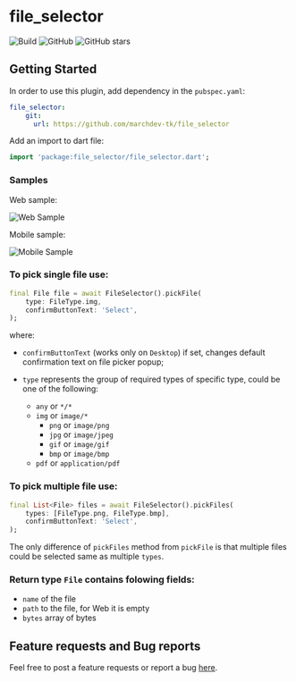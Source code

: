 # file_selector

![Build](https://github.com/marchdev-tk/file_selector/workflows/build/badge.svg)
![GitHub](https://img.shields.io/github/license/marchdev-tk/file_selector)
![GitHub stars](https://img.shields.io/github/stars/marchdev-tk/file_selector?style=social)

## Getting Started

In order to use this plugin, add dependency in the `pubspec.yaml`:

```yaml
file_selector:
    git:
      url: https://github.com/marchdev-tk/file_selector
```

Add an import to dart file:

```dart
import 'package:file_selector/file_selector.dart';
```

### Samples

Web sample:

![Web Sample](../assets/fs_web.gif?raw=true)

Mobile sample:

![Mobile Sample](../assets/fs_mobile.gif?raw=true)

### To pick single file use:

```dart
final File file = await FileSelector().pickFile(
    type: FileType.img,
    confirmButtonText: 'Select',
);
```

where: 

* `confirmButtonText` (works only on `Desktop`) if set, changes default confirmation text on file picker popup;

* `type` represents the group of required types of specific type, could be one of the following:
    * `any` or `*/*`
    * `img` or `image/*`
        * `png` or `image/png`
        * `jpg` or `image/jpeg`
        * `gif` or `image/gif`
        * `bmp` or `image/bmp`
    * `pdf` or `application/pdf`

### To pick multiple file use:

```dart
final List<File> files = await FileSelector().pickFiles(
    types: [FileType.png, FileType.bmp],
    confirmButtonText: 'Select',
);
```

The only difference of `pickFiles` method from `pickFile` is that multiple files could be selected same as multiple `types`.

### Return type `File` contains folowing fields:

* `name` of the file
* `path` to the file, for Web it is empty
* `bytes` array of bytes

## Feature requests and Bug reports

Feel free to post a feature requests or report a bug [here](https://github.com/marchdev-tk/file_selector/issues).
